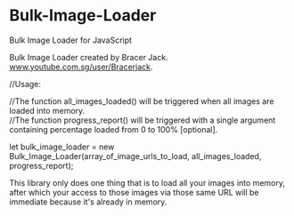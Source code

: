 # Bulk-Image-Loader    
Bulk Image Loader for JavaScript    
    
Bulk Image Loader created by Bracer Jack.    
www.youtube.com.sg/user/Bracerjack.
    
//Usage:
    
//The function all_images_loaded() will be triggered when all images are loaded into memory.    
//The function progress_report() will be triggered with a single argument containing percentage loaded from 0 to 100% [optional].    
    
let bulk_image_loader = new Bulk_Image_Loader(array_of_image_urls_to_load, all_images_loaded, progress_report);    
    
This library only does one thing that is to load all your images into memory, after which your access to those images via those same URL will be immediate because it's already in memory.
